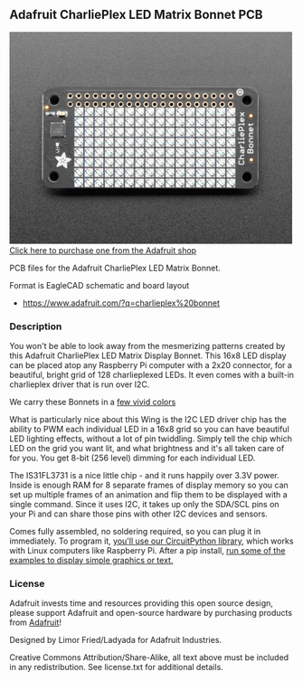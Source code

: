 ## Adafruit CharliePlex LED Matrix Bonnet PCB

<a href="http://www.adafruit.com/products/3467"><img src="assets/3467.jpg?raw=true" width="500px"><br/>
Click here to purchase one from the Adafruit shop</a>

PCB files for the Adafruit CharliePlex LED Matrix Bonnet. 

Format is EagleCAD schematic and board layout

* https://www.adafruit.com/?q=charlieplex%20bonnet

### Description

You won't be able to look away from the mesmerizing patterns created by this Adafruit CharliePlex LED Matrix Display Bonnet.  This 16x8 LED display can be placed atop any Raspberry Pi computer with a 2x20 connector, for a beautiful, bright grid of 128 charlieplexed LEDs. It even comes with a built-in charlieplex driver that is run over I2C.

We carry these Bonnets in a [few vivid colors](https://www.adafruit.com/?q=charlieplex%20bonnet)

What is particularly nice about this Wing is the I2C LED driver chip has the ability to PWM each individual LED in a 16x8 grid so you can have beautiful LED lighting effects, without a lot of pin twiddling. Simply tell the chip which LED on the grid you want lit, and what brightness and it's all taken care of for you. You get 8-bit (256 level) dimming for each individual LED.

The IS31FL3731 is a nice little chip - and it runs happily over 3.3V power. Inside is enough RAM for 8 separate frames of display memory so you can set up multiple frames of an animation and flip them to be displayed with a single command. Since it uses I2C, it takes up only the SDA/SCL pins on your Pi and can share those pins with other I2C devices and sensors.

Comes fully assembled, no soldering required, so you can plug it in immediately. To program it, [you'll use our CircuitPython library](https://github.com/adafruit/Adafruit_CircuitPython_IS31FL3731), which works with Linux computers like Raspberry Pi. After a pip install, [run some of the examples to display simple graphics or text.](https://github.com/adafruit/Adafruit_CircuitPython_IS31FL3731/tree/master/examples)

### License

Adafruit invests time and resources providing this open source design, please support Adafruit and open-source hardware by purchasing products from [Adafruit](https://www.adafruit.com)!

Designed by Limor Fried/Ladyada for Adafruit Industries.

Creative Commons Attribution/Share-Alike, all text above must be included in any redistribution. See license.txt for additional details.
